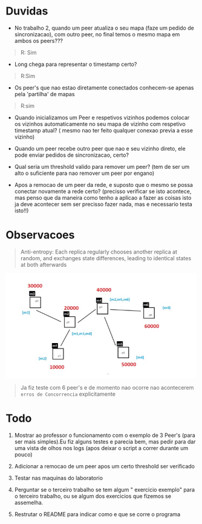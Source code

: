 # Duvidas

+ No trabalho 2, quando um peer atualiza o seu mapa (faze um pedido de sincronizacao), com outro peer, no final temos o mesmo mapa em ambos os peers??? 

>R: Sim

+ Long chega para representar o timestamp certo?

> R:Sim

+ Os peer's que nao estao diretamente conectados conhecem-se apenas pela 'partilha' de mapas

> R:sim

+ Quando inicializamos um Peer e respetivos vizinhos  podemos colocar os vizinhos automaticamente no seu mapa de vizinho com respetivo timestamp atual? ( mesmo nao ter  feito qualquer conexao previa a esse vizinho)

+ Quando um peer recebe outro peer que nao e seu vizinho direto, ele pode enviar pedidos de sincronizacao, certo?

+ Qual seria um threshold valido para remover um peer? (tem de ser um alto o suficiente para nao remover um peer por engano)


+ Apos a remocao de um peer da rede, e suposto que o mesmo se possa conectar novamente a rede certo? (precisso verificar se isto acontece, mas penso que da maneira como tenho a aplicao a fazer as coisas isto ja deve acontecer sem ser precisso fazer nada, mas e necessario testa isto!!)

# Observacoes
> Anti-entropy: Each replica regularly chooses another replica at random,
and exchanges state differences, leading to identical states at both
afterwards

![alt text](peer_network.jpeg)

> Ja fiz teste com 6 peer's e de momento nao ocorre nao acontecerem ```erros de Concorrencia``` explicitamente



# Todo

1. Mostrar ao professor o funcionamento com o exemplo de 3 Peer's (para ser mais simples).Eu fiz alguns testes e parecia bem, mas pedir para dar uma vista de olhos nos logs (apos deixar o script a correr durante um pouco)

2. Adicionar a remocao de um peer apos um certo threshold ser verificado


3. Testar nas maquinas do laboratorio

4. Perguntar se o terceiro trabalho se tem algum " exercicio exemplo"  para o terceiro trabalho, ou se algum dos exercicios que fizemos se assemelha.

5. Restrutar o README para indicar como e que se corre o programa